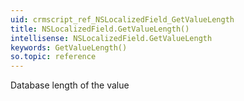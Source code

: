 ```yaml
---
uid: crmscript_ref_NSLocalizedField_GetValueLength
title: NSLocalizedField.GetValueLength()
intellisense: NSLocalizedField.GetValueLength
keywords: GetValueLength()
so.topic: reference
---
```



Database length of the value


